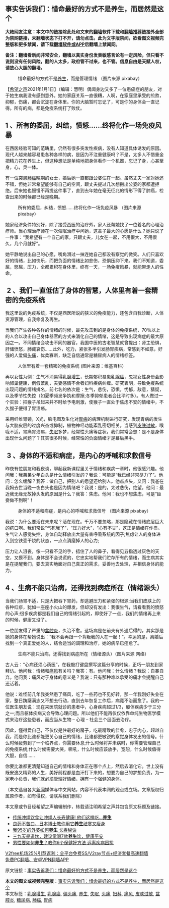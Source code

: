  <h2>事实告诉我们：惜命最好的方式不是养生，而居然是这个</h2> <p class="notice"><b>大陆网友注意：本文中的链接除此处和文末的<a href="https://github.com/bannedbook/fanqiang" >翻墙</a>软件下载和<a href="https://github.com/killgcd/justmysocks/blob/master/README.md">翻墙推荐</a>链接外全部为禁网链接，未翻墙状态下打不开，请勿点击。此为文字版禁闻，欲看图文视频完整版和更多禁闻，请下载<a href="https://github.com/bannedbook/fanqiang">翻墙软件或APP</a>后翻墙上禁闻网。</p><p>备注：翻墙看新闻非常安全，翻墙以真实身份发表敏感言论有一定风险，但只看不说则没有任何风险，翻的人太多，政府管不过来，也不管。信息自由是天赋人权，请放心大胆的翻墙。</b></p>  <div class="entry"> <figure> <p><figcaption>惜命最好的方式不是<a href="https://www.bannedbook.org/bnews/tag/%e5%85%bb%e7%94%9f/" class="st_tag internal_tag" rel="tag" title="标签 养生 下的日志">养生</a>，而是管理情绪 （图片来源 pixabay）</figcaption></figure> <p>【<span class='wp_keywordlink_affiliate'><a href="https://www.soundofhope.org" title="希望之声" target="_blank">希望之声</a></span>2021年1月1日】（编辑：慧明）偶闻身边又多了一位患癌症的朋友，对于她生病我没有感到意外。她的家庭关系一直很糟，人啊，在家庭里承受的煎熬，抑郁，伤痛，都会沉淀在身体里。你的大脑暂时忘记了，可是你的身体会一直记得。所有的病，都是免疫系统打了败仗。</p> <h2>1 、所有的委屈，纠结，愤怒&#8230;&#8230;终将化作一场免疫风暴</h2> <p>在西医经验可知的范畴里，仍然有很多突发性疾病，没有人知道具体诱发的原因。现代人越来越容易患各种各样的病，是因为不注重健康吗？不是，太多人不惜重金把精力花在养生上，但这种想法是单纯地把身体看作一个机器，忘记了身，心甚至身，心，灵一体。</p> <p>有一位突患<a href="https://www.bannedbook.org/bnews/tag/%e8%82%ba%e7%99%8c/" class="st_tag internal_tag" rel="tag" title="标签 肺癌 下的日志">肺癌</a>晚期的女士，婚后她一直都跟公婆住在一起。虽然丈夫一家对她还不错，但她非常希望能够有自己的空间，跟丈夫提过几次想搬出公婆的家都遭拒绝。后来她也慢慢不再提这件事了，直到去年她在毫无征兆的情形下得了肺癌，检查出来的时候都已经是晚期。</p> <figure><figcaption> 所有的委屈，纠结，愤怒&#8230;&#8230;终将化作一场免疫风暴 （图片来源 pixabay）</figcaption></figure> <p>她家经济条件特别好，除了接受西医的治疗外，家人还帮她找了一位着名的心理治疗师。当心理治疗师在一次催眠治疗中问她，这辈子最大的心愿是什么？她只说了一件事：“我希望有一个自己的家，只跟丈夫，儿女在一起，不用很大，不用很久，几个月就好”。</p> <p>她平静地说出自己的心愿，嘴角滑过一抹连她自己都没有察觉的微笑。人们只喜欢好的情绪，比如快乐，而把负面的情绪比如悲伤，恐惧压抑下来。我们不知道，委屈，憋屈，压力，全都累积在身体里，终有一天，一场免疫风暴，就能带走人的性命。</p>  <h2> 2 、我们一直低估了身体的智慧，人体里有着一套精密的免疫系统</h2> <p>我这里说的免疫系统，不仅是西医所说的狭义的免疫能力，还包含自我诊断，人体资源管理，自我修复及再生。</p> <p>当我们产生各种各样的情绪的时候，最先攻击到的是身体的免疫系统，70％以上的人会以攻击自己身体器官的方式来消化自己的情绪，这是导致出现病症的最大原因之一。不同情绪会攻击不同的器官，我国中医的古老智慧就曾提出：肾主恐惧，肝储愤怒，肺藏哀伤&#8230;&#8230;此外，吃力，紧张多半引发肠胃疾病，常感到不如意，好强的人爱偏<a href="https://www.bannedbook.org/bnews/tag/%e5%a4%b4%e7%97%9b/" class="st_tag internal_tag" rel="tag" title="标签 头痛 下的日志">头痛</a>，优柔寡断，缺乏自信通常是糖尿病人的情绪标签。</p> <figure><figcaption> 人体里有着一套精密的免疫系统 (图片来源：维基百科）</figcaption></figure> <p>再以女性为例：生气不消易得<a href="https://www.bannedbook.org/bnews/tag/%e4%b9%b3%e8%85%ba%e5%a2%9e%e7%94%9f/" class="st_tag internal_tag" rel="tag" title="标签 乳腺增生 下的日志">乳腺增生</a>，长期郁积易患<a href="https://www.bannedbook.org/bnews/tag/%E4%B9%B3%E8%85%BA%E7%99%8C/" class="st_tag internal_tag" rel="tag" title="标签 乳腺癌 下的日志">乳腺癌</a>，忽视女性身份会影​​响卵巢健康，例假紊乱，夫妻感情不合者妇科疾病纠缠。研究表明，导致免疫系统出现问题的情绪排名，前七名的依次是：生气，悲伤，恐惧，忧郁，敌意，猜疑，以及季节性失控（如夏季频发争执和摩擦;冬季抑郁患者会比平时多）。有人做过一个实验：把猴子吊起来并不时给予电刺激，使猴子一直处于焦虑不安的情绪中，不久猴子便得了胃溃疡。</p> <p>采用纤维胃镜，X光，脑电图及生化对<a href="https://www.bannedbook.org/bnews/tag/%e8%83%83%e7%97%85/" class="st_tag internal_tag" rel="tag" title="标签 胃病 下的日志">胃病</a>的病理机制进行研究，发现胃病的发生与大脑皮层的过度兴奋或抑制，植物神经功能紊乱密切相关。当感到<a href="https://www.bannedbook.org/bnews/tag/%E7%9A%AE%E8%82%A4%E8%BF%87%E6%95%8F/" class="st_tag internal_tag" rel="tag" title="标签 皮肤过敏 下的日志">皮肤过敏</a>，喉咙不适，胃痛胃溃疡，<a href="https://www.bannedbook.org/bnews/tag/%e5%a4%b1%e7%9c%a0/" class="st_tag internal_tag" rel="tag" title="标签 失眠 下的日志">失眠</a>多梦，经常性头痛等症状，我们常常会想：是不是身体出现什么问题了？其实很多时候，经常性的负面情绪才是幕后黑手。</p> <h2> 3 、身体的不适和病症，是内心的呼喊和求救信号</h2> <p>昨夜有位朋友和我夜谈，聊起我新课程里关于情绪和疾病​​一章时，他很感兴趣。他问我：我弟弟少年白头是什么情绪引发的？我说：可能是“我已经非常尽力了”。他问：怎么缓解？我答：做自己，把别人的愿望还给别人。他点点头，又问：我爸在我妈去世当晚一夜白头也是因为情绪吧？我说：是的，太过悲伤，绝望。他问：最近我无缘无故掉头发的原因是什么？我答：焦虑。他问：我也不想焦虑，可是“臣妾做不到啊”！</p>  <figure><figcaption> 身体的不适和病症，是内心的呼喊和求救信号 （图片来源 pixabay）</figcaption></figure> <p>我说：为什么要活在未来呢？活在现在。千万不要忽略，那是隐藏在情绪底层巨大的疮口啊。我们常说“气死我了”，“压力好大”，“心有不甘”，这正是情绪在作祟。生气让人感觉失控，身体自动释放出大量有害呼吸系统的因子;焦虑让人的身体进入到空铁壶干烧的状态，一点点消磨掉人的心力;</p> <p>压力让人沮丧，像一只看不见的手，捂住了人的鼻子，看得见五指透过灰色的天空，又摸不到。身体是不会说谎的，它忠实地帮我们贮存所有的情绪，而生病其实是在提醒我们，要去真实地面对自己真正的需求，妥善地去处理，并相信身体的能力。</p> <h2>4 、生病不能只治病，还得找到病症所在（情绪源头）</h2> <p>当我们肠胃不适，只是大把吞下胃药，却逃避压力和紧张的根源;当我们皮肤上的各种红疹，犹如一座座小火山的爆发，但却没有发出：我很生气，请看看我的愤怒的心声;很多疾病都是我们自己的情绪引起的，即使好了一点，我们的情绪再上来的时候，健康又没了。</p> <p>一位朋友得了严重的<a href="https://www.bannedbook.org/bnews/tag/%e7%9b%86%e8%85%94%e7%82%8e/" class="st_tag internal_tag" rel="tag" title="标签 盆腔炎 下的日志">盆腔炎</a>，久治不愈。这场病是在前夫有外遇后得的，其实那是她的身体在帮她说出：“我不会再跟一个背叛我的人在一起！”。幸运的是，离婚后找到一个真正爱她的人，结合适当的调理和治疗，她的病早已痊愈了。</p> <figure><figcaption> 生病不能只治病，还得找到病症所在（情绪源头）（图片来源 网络）</figcaption></figure> <p>古人云：“心病还须心药医”，在我敲打键盘撰写这篇分享的时候，正巧一朋友到家拜访。他问我：情绪和<a href="https://www.bannedbook.org/bnews/tag/%E7%97%9B%E9%A3%8E/" class="st_tag internal_tag" rel="tag" title="标签 痛风 下的日志">痛风</a>有关吗？我答：有。他问我：什么情绪？我说：自暴自弃。他问我：痛风对于身体的意义是？我说：只有那种难以承受的痛才会提醒自己还活着。</p>  <p>他说：难怪前几年我突然患了痛风，吃了一些药也不见好转，那一年我刚好失业在家，整日踌躇满志又不想去行动，直到去年恢复工作后，病竟不治而愈了。我的一位医生朋友说：现在来医院就诊的患者中，心身疾病超过1/3，躯体疾病少于三分之一;而且躯体疾病又会导致心理问题。所以他们不能再仅仅依靠单纯生物医学模式来治疗这些患者，而应当从生物 &#8211; 心理 &#8211; 社会三个层面去治疗。</p> <p>因此，懂得爱自己，不仅仅是住最好的房子，吃最精致的佳肴，忠于内心，超越自我，而是你比谁都能更关心自己的情绪，比谁都更敏锐的察觉身体发出的信号。什么时候疲劳到了一个临界点，你需要休息;什么时候将并未病时，你需要管理自己的免疫系统;什么时候需要大哭，嘶吼，什么时候应该放手，宽恕，什么时候值得大胆，自信&#8230;&#8230;</p> <p>你要比谁都更清楚知道自己的情绪和身体正在哪个点上，然后去消化它。世上没有既安逸又精彩的人生，美好前程都是血汗打下来的，想要为自己的梦想负责，为一家老小负责，我们就必须管理好情绪，拥有一个强健的身体。</p> <p>（本文选自各大<span class='wp_keywordlink_affiliate'><a href="https://www.bannedbook.org/" title="新闻">新闻</a></span>媒体与中文网站，内容不代表本网的观点或立场。文章版权归属原作者，如有侵权，请联系我们删除）</p> <p>本文章或节目经希望之声编辑制作，转载请注明希望之声并包含原文标题及链接。</p>  <ul class='op-related-articles' title='相关阅读'> <li><a href='https://www.bannedbook.org/bnews/lifebaike/20201231/1458369.html' target='_blank'>传统冲绳饮食让冲绳人长寿健康! 他们这样吃...<b>养生</b></a></li> <li><a href='https://www.bannedbook.org/bnews/comments/20201227/1455639.html' target='_blank'>良药不苦口，日本博士教你用它<b>养生</b>祛寒又瘦身</a></li> <li><a href='https://www.bannedbook.org/bnews/health/20201226/1455297.html' target='_blank'>我95岁的外婆如何<b>养生</b> 长寿秘诀</a></li> <li><a href='https://www.bannedbook.org/bnews/comments/20201226/1455062.html' target='_blank'>三九天是道坎，建议常喝7款<b>养生</b>饮，健康平安</a></li> <li><a href='https://www.bannedbook.org/bnews/health/20201225/1454610.html' target='_blank'>男性要如何<b>养生</b>？教你6个保健好方法 远离疾病困扰</a></li> </ul> <p class="texttj"> <a href="https://www.bannedbook.org/forum23/topic22702.html" target="_blank">V2free机场25%引荐返利：全平台免费SS/V2ray节点+经济套餐高速翻墙</a><br/> <a href="https://github.com/bannedbook/fanqiang/wiki/%E7%A6%81%E9%97%BB%E7%BD%91%E5%AE%89%E5%8D%93%E7%BF%BB%E5%A2%99%E6%96%B0%E9%97%BBAPP" target="_blank">免费PC翻墙、安卓VPN翻墙APP</a></p><p>原文链接：<a class="src_link"  href="https://www.soundofhope.org/post/253479" target="_blank">事实告诉我们：惜命最好的方式不是养生，而居然是这个</a></p><a name='sharetosocial'></a>       <div><b>本文的图文或视频完整版</b>：<a href='https://www.bannedbook.org/bnews/comments/20210101/1459208.html'>事实告诉我们：惜命最好的方式不是养生，而居然是这个</a></div>  </div><!--END ENTRY--> <div class="postfooter"> <div>本文标签：<a href="https://www.bannedbook.org/bnews/tag/%e4%b9%b3%e8%85%ba%e5%a2%9e%e7%94%9f/" rel="tag">乳腺增生</a>, <a href="https://www.bannedbook.org/bnews/tag/%E4%B9%B3%E8%85%BA%E7%99%8C/" rel="tag">乳腺癌</a>, <a href="https://www.bannedbook.org/bnews/tag/%e5%81%8f%e5%a4%b4%e7%97%9b/" rel="tag">偏头痛</a>, <a href="https://www.bannedbook.org/bnews/tag/%e5%85%bb%e7%94%9f/" rel="tag">养生</a>, <a href="https://www.bannedbook.org/bnews/tag/%e5%a4%b1%e7%9c%a0/" rel="tag">失眠</a>, <a href="https://www.bannedbook.org/bnews/tag/%e5%a4%b4%e7%97%9b/" rel="tag">头痛</a>, <a href="https://www.bannedbook.org/bnews/tag/%E5%A6%87%E7%A7%91/" rel="tag">妇科</a>, <a href="https://www.bannedbook.org/bnews/tag/%E7%97%9B%E9%A3%8E/" rel="tag">痛风</a>, <a href="https://www.bannedbook.org/bnews/tag/%E7%9A%AE%E8%82%A4%E8%BF%87%E6%95%8F/" rel="tag">皮肤过敏</a>, <a href="https://www.bannedbook.org/bnews/tag/%e7%9b%86%e8%85%94%e7%82%8e/" rel="tag">盆腔炎</a>, <a href="https://www.bannedbook.org/bnews/tag/%e7%b3%96%e5%b0%bf%e7%97%85/" rel="tag">糖尿病</a>, <a href="https://www.bannedbook.org/bnews/tag/%e8%82%ba%e7%99%8c/" rel="tag">肺癌</a>, <a href="https://www.bannedbook.org/bnews/tag/%e8%83%83%e7%97%85/" rel="tag">胃病</a></div>  </div><!--END POSTFOOTER--> 